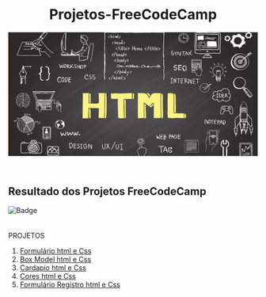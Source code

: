 <header >
   <h1>Projetos-FreeCodeCamp</h1>   
   <img src="/img/logoIniCial.jpg" alt="Logo da web" width="850" height="250" border-radio="5px"> 
</header>
<h2>Resultado dos Projetos FreeCodeCamp</h2>

![Badge](http://img.shields.io/static/v1?label=STATUS-DO-CURSO&message=%20EM:ANDAMENTO&color=GREEN&style=for-the-badge)
<br>
<br>
<br>
PROJETOS

<ol>  
  <li>
    <a href ="https://github.com/Fas-naWeb/Projetos-FreeCodeCamp/blob/main/Projetos/formulario.html">
    Formulário html e Css
    </a>
  </li>
  <li>
    <a href ="https://github.com/Fas-naWeb/Projetos-FreeCodeCamp/blob/main/Projetos/boxmodel.html">
    Box Model html e Css
    </a>
  </li>
   <li>
    <a href ="https://github.com/Fas-naWeb/Projetos-FreeCodeCamp/blob/main/Projetos/cardapio.html">
    Cardapio html e Css
    </a>
  </li>
   <li>
    <a href ="https://github.com/Fas-naWeb/Projetos-FreeCodeCamp/blob/main/Projetos/cores.html">
    Cores html e Css
    </a>
  </li>
   <li>
    <a href ="https://github.com/Fas-naWeb/Projetos-FreeCodeCamp/blob/main/Projetos/formularioregistro.html">
 Formulário Registro html e Css
    </a>
  </li>
  </ol>
